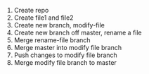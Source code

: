 1. Create repo
2. Create file1 and file2
3. Create new branch, modify-file
4. Create new branch off master, rename a file
5. Merge rename-file branch
6. Merge master into modify file branch
7. Push changes to modify file branch
8. Merge modify file branch to master